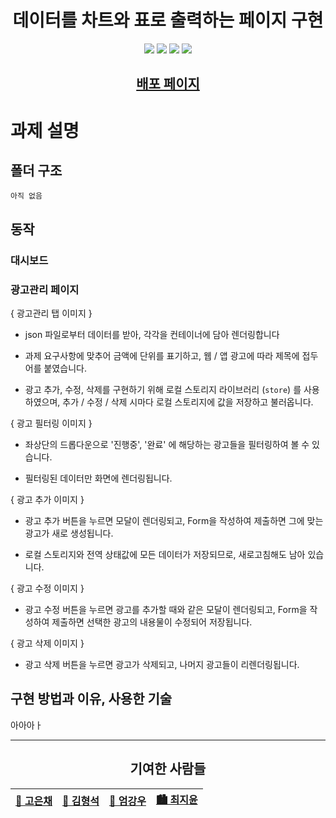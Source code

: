 <h1 align="center"> 데이터를 차트와 표로 출력하는 페이지 구현 </h1>
<p align="center">
  <img src="https://img.shields.io/badge/-Typescript-3178C6?style=flat-square&logo=TypeScript&logoColor=white"> <img src="https://img.shields.io/badge/-React-61DAFB?style=flat-square&logo=React&logoColor=white"> <img src="https://img.shields.io/badge/-Sass-CC6699?style=flat-square&logo=Sass&logoColor=white"> <img src="https://img.shields.io/badge/-React%20Query-FF4154?style=flat-square&logo=React%20Query&logoColor=white">
</p>

<h2 align="center"><a href="https://project-week4-data-page-team-b.vercel.app/">배포 페이지</a></h2>

# 과제 설명

## 폴더 구조

```
아직 없음
```

## 동작

### 대시보드

### 광고관리 페이지

{ 광고관리 탭 이미지 }

- json 파일로부터 데이터를 받아, 각각을 컨테이너에 담아 렌더링합니다

- 과제 요구사항에 맞추어 금액에 단위를 표기하고, 웹 / 앱 광고에 따라 제목에 접두어를 붙였습니다.

- 광고 추가, 수정, 삭제를 구현하기 위해 로컬 스토리지 라이브러리 (`store`) 를 사용하였으며, 추가 / 수정 / 삭제 시마다 로컬 스토리지에 값을 저장하고 불러옵니다.

{ 광고 필터링 이미지 }

- 좌상단의 드롭다운으로 '진행중', '완료' 에 해당하는 광고들을 필터링하여 볼 수 있습니다.

- 필터링된 데이터만 화면에 렌더링됩니다.

{ 광고 추가 이미지 }

- 광고 추가 버튼을 누르면 모달이 렌더링되고, Form을 작성하여 제출하면 그에 맞는 광고가 새로 생성됩니다.

- 로컬 스토리지와 전역 상태값에 모든 데이터가 저장되므로, 새로고침해도 남아 있습니다.

{ 광고 수정 이미지 }

- 광고 수정 버튼을 누르면 광고를 추가할 때와 같은 모달이 렌더링되고, Form을 작성하여 제출하면 선택한 광고의 내용물이 수정되어 저장됩니다.

{ 광고 삭제 이미지 }

- 광고 삭제 버튼을 누르면 광고가 삭제되고, 나머지 광고들이 리렌더링됩니다.
## 구현 방법과 이유, 사용한 기술

아아아ㅏ

<hr />

<h2 align="center">기여한 사람들</h2>
<p align="center">
<table align="center">
  <thead>
    <tr>
      <th><a href="https://github.com/kec0130">🌅 고은채</a></th>
      <th><a href="https://github.com/HyeongSeoku">🌇 김형석</a></th>
      <th><a href="https://github.com/yhnb3">🌠 엄강우</a></th>
      <th><a href="https://github.com/chichoon">🏙 최지윤</a></th>
    </tr>
  </thead>
</table>
</p>
